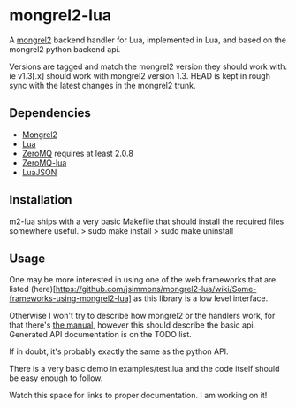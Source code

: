 mongrel2-lua
============

A [mongrel2](http://mongrel2.org/index) backend handler for Lua, implemented in Lua, and based on the mongrel2 python backend api.

Versions are tagged and match the mongrel2 version they should work with. ie v1.3[.x] should work with mongrel2 version 1.3. HEAD is kept in rough sync with the latest changes in the mongrel2 trunk.

Dependencies
------------
* [Mongrel2](http://mongrel2.org/index)
* [Lua](http://www.lua.org/)
* [ZeroMQ](http://www.zeromq.org/) requires at least 2.0.8
* [ZeroMQ-lua](http://github.com/iamaleksey/lua-zmq)
* [LuaJSON](http://github.com/harningt/luajson)

Installation
------------
m2-lua ships with a very basic Makefile that should install the required files somewhere useful.
    > sudo make install
    > sudo make uninstall

Usage
-----

One may be more interested in using one of the web frameworks that are listed (here)[https://github.com/jsimmons/mongrel2-lua/wiki/Some-frameworks-using-mongrel2-lua]
as this library is a low level interface.

Otherwise I won't try to describe how mongrel2 or the handlers work, for that there's [the manual](http://mongrel2.org/doc/tip/docs/manual/book.wiki), however this should describe the basic api.
Generated API documentation is on the TODO list.

If in doubt, it's probably exactly the same as the python API.

There is a very basic demo in examples/test.lua and the code itself should be easy enough to follow.

Watch this space for links to proper documentation. I am working on it!

